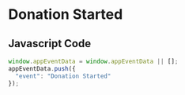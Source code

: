 # Donation Started

### 

## Javascript Code
```js
window.appEventData = window.appEventData || [];
appEventData.push({
  "event": "Donation Started"
});
```







